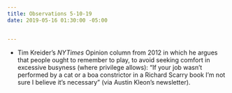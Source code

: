 ```yaml
---
title: Observations 5-10-19
date: 2019-05-16 01:30:00 -05:00


---
```


- Tim Kreider’s *NYTimes* Opinion column from 2012 in which he argues that people ought to remember to play, to avoid seeking comfort in excessive busyness (where privilege allows): “If your job wasn’t performed by a cat or a boa constrictor in a Richard Scarry book I’m not sure I believe it’s necessary” (via Austin Kleon’s newsletter).